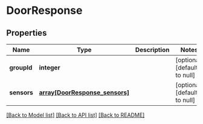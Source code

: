 # DoorResponse

## Properties
Name | Type | Description | Notes
------------ | ------------- | ------------- | -------------
**groupId** | **integer** |  | [optional] [default to null]
**sensors** | [**array[DoorResponse_sensors]**](DoorResponse_sensors.md) |  | [optional] [default to null]

[[Back to Model list]](../README.md#documentation-for-models) [[Back to API list]](../README.md#documentation-for-api-endpoints) [[Back to README]](../README.md)


